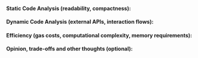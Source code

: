 #### Static Code Analysis (readability, compactness):

#### Dynamic Code Analysis (external APIs, interaction flows):

#### Efficiency (gas costs, computational complexity, memory requirements):

#### Opinion, trade-offs and other thoughts (optional):
